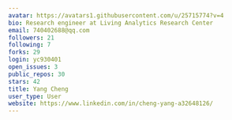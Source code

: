 ```yaml
---
avatar: https://avatars1.githubusercontent.com/u/25715774?v=4
bio: Research engineer at Living Analytics Research Center
email: 740402688@qq.com
followers: 21
following: 7
forks: 29
login: yc930401
open_issues: 3
public_repos: 30
stars: 42
title: Yang Cheng
user_type: User
website: https://www.linkedin.com/in/cheng-yang-a32648126/
---
```

